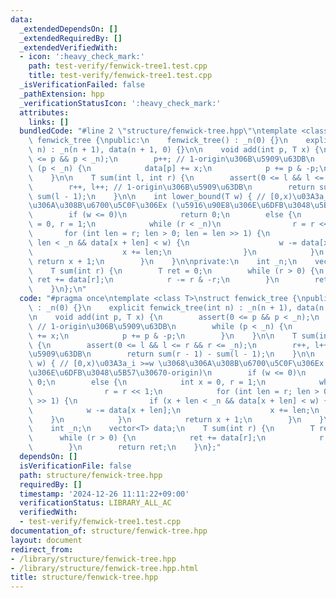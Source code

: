 ```yaml
---
data:
  _extendedDependsOn: []
  _extendedRequiredBy: []
  _extendedVerifiedWith:
  - icon: ':heavy_check_mark:'
    path: test-verify/fenwick-tree1.test.cpp
    title: test-verify/fenwick-tree1.test.cpp
  _isVerificationFailed: false
  _pathExtension: hpp
  _verificationStatusIcon: ':heavy_check_mark:'
  attributes:
    links: []
  bundledCode: "#line 2 \"structure/fenwick-tree.hpp\"\ntemplate <class T>\nstruct\
    \ fenwick_tree {\npublic:\n    fenwick_tree() : _n(0) {}\n    explicit fenwick_tree(int\
    \ n) : _n(n + 1), data(n + 1, 0) {}\n\n    void add(int p, T x) {\n        assert(0\
    \ <= p && p < _n);\n        p++; // 1-origin\u306B\u5909\u63DB\n        while\
    \ (p < _n) {\n            data[p] += x;\n            p += p & -p;\n        }\n\
    \    }\n\n    T sum(int l, int r) {\n        assert(0 <= l && l <= r && r <= _n);\n\
    \        r++, l++; // 1-origin\u306B\u5909\u63DB\n        return sum(r - 1) -\
    \ sum(l - 1);\n    }\n\n    int lower_bound(T w) { // [0,x)\u03A3a_i >=w \u3068\
    \u306A\u308B\u6700\u5C0F\u306Ex (\u5916\u90E8\u306E\u6DFB\u3048\u5B57\u30670-origin)\n\
    \        if (w <= 0)\n            return 0;\n        else {\n            int x\
    \ = 0, r = 1;\n            while (r < _n)\n                r = r << 1;\n     \
    \       for (int len = r; len > 0; len = len >> 1) {\n                if (x +\
    \ len < _n && data[x + len] < w) {\n                    w -= data[x + len];\n\
    \                    x += len;\n                }\n            }\n           \
    \ return x + 1;\n        }\n    }\n\nprivate:\n    int _n;\n    vector<T> data;\n\
    \    T sum(int r) {\n        T ret = 0;\n        while (r > 0) {\n           \
    \ ret += data[r];\n            r -= r & -r;\n        }\n        return ret;\n\
    \    }\n};\n"
  code: "#pragma once\ntemplate <class T>\nstruct fenwick_tree {\npublic:\n    fenwick_tree()\
    \ : _n(0) {}\n    explicit fenwick_tree(int n) : _n(n + 1), data(n + 1, 0) {}\n\
    \n    void add(int p, T x) {\n        assert(0 <= p && p < _n);\n        p++;\
    \ // 1-origin\u306B\u5909\u63DB\n        while (p < _n) {\n            data[p]\
    \ += x;\n            p += p & -p;\n        }\n    }\n\n    T sum(int l, int r)\
    \ {\n        assert(0 <= l && l <= r && r <= _n);\n        r++, l++; // 1-origin\u306B\
    \u5909\u63DB\n        return sum(r - 1) - sum(l - 1);\n    }\n\n    int lower_bound(T\
    \ w) { // [0,x)\u03A3a_i >=w \u3068\u306A\u308B\u6700\u5C0F\u306Ex (\u5916\u90E8\
    \u306E\u6DFB\u3048\u5B57\u30670-origin)\n        if (w <= 0)\n            return\
    \ 0;\n        else {\n            int x = 0, r = 1;\n            while (r < _n)\n\
    \                r = r << 1;\n            for (int len = r; len > 0; len = len\
    \ >> 1) {\n                if (x + len < _n && data[x + len] < w) {\n        \
    \            w -= data[x + len];\n                    x += len;\n            \
    \    }\n            }\n            return x + 1;\n        }\n    }\n\nprivate:\n\
    \    int _n;\n    vector<T> data;\n    T sum(int r) {\n        T ret = 0;\n  \
    \      while (r > 0) {\n            ret += data[r];\n            r -= r & -r;\n\
    \        }\n        return ret;\n    }\n};"
  dependsOn: []
  isVerificationFile: false
  path: structure/fenwick-tree.hpp
  requiredBy: []
  timestamp: '2024-12-26 11:11:22+09:00'
  verificationStatus: LIBRARY_ALL_AC
  verifiedWith:
  - test-verify/fenwick-tree1.test.cpp
documentation_of: structure/fenwick-tree.hpp
layout: document
redirect_from:
- /library/structure/fenwick-tree.hpp
- /library/structure/fenwick-tree.hpp.html
title: structure/fenwick-tree.hpp
---
```

